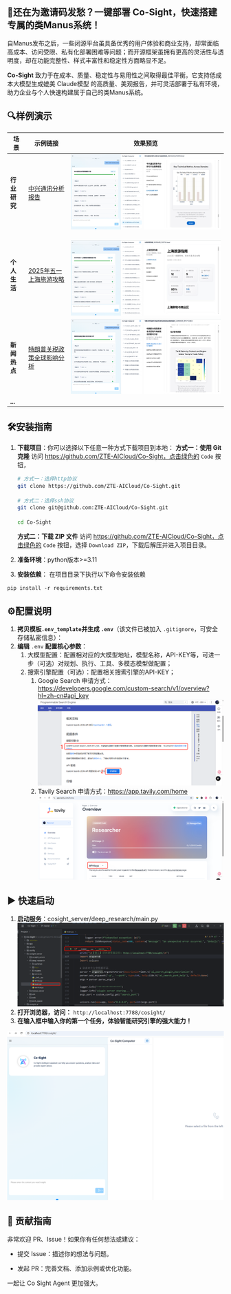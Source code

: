 
## 🚀还在为邀请码发愁？一键部署 Co-Sight，快速搭建专属的类Manus系统！

自Manus发布之后，一些闭源平台虽具备优秀的用户体验和商业支持，却常面临高成本、访问受限、私有化部署困难等问题；而开源框架虽拥有更高的灵活性与透明度，却在功能完整性、样式丰富性和稳定性方面略显不足。

**Co-Sight** 致力于在成本、质量、稳定性与易用性之间取得最佳平衡。它支持低成本大模型生成媲美 Claude模型 的高质量、美观报告，并可灵活部署于私有环境，助力企业与个人快速构建属于自己的类Manus系统。

## 🔍样例演示

| 场景       | 示例链接                                                                          | 效果预览                                            |
| -------- | ----------------------------------------------------------------------------- | ----------------------------------------------- |
| **行业研究** | [中兴通讯分析报告](https://www.youtube.com/watch?v=SNd8kYPxr3s)                       | ![](assets/Pasted_image_20250501015026.png)     |
| **个人生活** | [2025年五一上海旅游攻略](https://www.youtube.com/watch?v=IkAGq0e1Lio&feature=youtu.be) | <br>![](assets/Pasted_image_20250501015117.png) |
| **新闻热点** | [特朗普关税政策全球影响分析](https://www.youtube.com/watch?v=19-BmlHuG_E)                  | ![](assets/Pasted_image_20250501015617.png)     |
| **...**  |                                                                               |                                                 |



## 🛠安装指南

1. **下载项目**：你可以选择以下任意一种方式下载项目到本地：
   **方式一：使用 Git 克隆**
   访问 https://github.com/ZTE-AICloud/Co-Sight，点击绿色的 `Code` 按钮，

   ```bash
   # 方式一：选择http协议
   git clone https://github.com/ZTE-AICloud/Co-Sight.git
   
   # 方式二：选择ssh协议
   git clone git@github.com:ZTE-AICloud/Co-Sight.git
   
   cd Co-Sight
   ```

   **方式二：下载 ZIP 文件**
   访问 https://github.com/ZTE-AICloud/Co-Sight，点击绿色的 `Code` 按钮，选择 `Download ZIP`，下载后解压并进入项目目录。

2. **准备环境**：python版本>=3.11
  
3. **安装依赖**：  在项目目录下执行以下命令安装依赖
```shell
pip install -r requirements.txt
```



## ⚙️配置说明

1. **拷贝模板`.env_template`并生成 `.env`**（该文件已被加入 `.gitignore`，可安全存储私密信息）：
2. **编辑** `.env` **配置核心参数**：
	1. 大模型配置：配置相对应的大模型地址，模型名称，API-KEY等，可进一步（可选）对规划、执行、工具、多模态模型做配置；
	2. 搜索引擎配置（可选）：配置相关搜索引擎的API-KEY；
		1. Google Search 申请方式：https://developers.google.com/custom-search/v1/overview?hl=zh-cn#api_key
		   ![](assets/Pasted_image_20250502115226.png)	
		2. Tavily Search 申请方式：https://app.tavily.com/home
		   ![](assets/Pasted_image_20250502115315.png)



## ▶️ 快速启动

1. **启动服务**：cosight_server/deep_research/main.py
![](./assets/Pasted_image_20250430225822.png)
2. **打开浏览器，访问：**
`http://localhost:7788/cosight/`
3. **在输入框中输入你的第一个任务，体验智能研究引擎的强大能力！**

![](assets/Pasted_image_20250501020936.png)



## 🤝 贡献指南

非常欢迎 PR、Issue！如果你有任何想法或建议：

- 提交 Issue：描述你的想法与问题。
  
- 发起 PR：完善文档、添加示例或优化功能。
  

一起让 Co Sight Agent 更加强大。